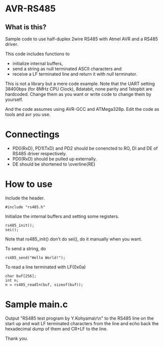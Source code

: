 # AVR-RS485

## What is this?

Sample code to use half-duplex 2wire RS485 with Atmel AVR and a RS485 driver.

This code includes functions to

* initialize internal buffers,
* send a string as null terminated ASCII characters and
* receive a LF terminated line and return it with null terminator.

This is not a library but a mere code example.
Note that the UART setting 38400bps (for 8MHz CPU Clock),
8databit, none parity and 1stopbit are hardcoded.
Change them as you want or write code to change them by yourself.

And the code assumes using AVR-GCC and ATMega328p.
Edit the code as tools and avr you use.

# Connectings

* PD0(RxD), PD1(TxD) and PD2 should be conencted to
RO, DI and DE of RS485 driver respectively.
* PD0(RxD) should be pulled up externally.
* DE should be shortened to \overline{RE}

# How to use

Include the header.

    #include "rs485.h"

Initialize the internal buffers and setting some registers.

	rs485_init();
	sei();

Note that rs485_init() don't do sei(), do it manually when you want.

To send a string, do

    rs485_send("Hello World!");

To read a line terminated with LF(0x0a)

    char buf[256];
    int n;
    n = rs485_readln(buf, sizeof(buf));

# Sample main.c

Output "RS485 test program by Y.Kohyama\r\n" to the RS485 line
on the start up and wait LF terminated characters from the line and echo back the hexadecimal dump
of them and CR+LF to the line.

Thank you.
